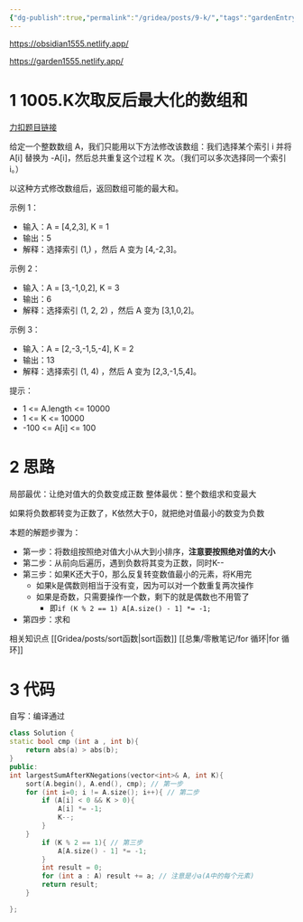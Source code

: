 ```yaml
---
{"dg-publish":true,"permalink":"/gridea/posts/9-k/","tags":"gardenEntry","dgHomeLink":true,"dgPassFrontmatter":false}
---
```


https://obsidian1555.netlify.app/


https://garden1555.netlify.app/

# 1 1005.K次取反后最大化的数组和

[力扣题目链接](https://leetcode-cn.com/problems/maximize-sum-of-array-after-k-negations/)

给定一个整数数组 A，我们只能用以下方法修改该数组：我们选择某个索引 i 并将 A[i] 替换为 -A[i]，然后总共重复这个过程 K 次。（我们可以多次选择同一个索引 i。）

以这种方式修改数组后，返回数组可能的最大和。

示例 1：

-   输入：A = [4,2,3], K = 1
-   输出：5
-   解释：选择索引 (1,) ，然后 A 变为 [4,-2,3]。

示例 2：

-   输入：A = [3,-1,0,2], K = 3
-   输出：6
-   解释：选择索引 (1, 2, 2) ，然后 A 变为 [3,1,0,2]。

示例 3：

-   输入：A = [2,-3,-1,5,-4], K = 2
-   输出：13
-   解释：选择索引 (1, 4) ，然后 A 变为 [2,3,-1,5,4]。

提示：

-   1 <= A.length <= 10000
-   1 <= K <= 10000
-   -100 <= A[i] <= 100


# 2 思路

局部最优：让绝对值大的负数变成正数
整体最优：整个数组求和变最大

如果将负数都转变为正数了，K依然大于0，就把绝对值最小的数变为负数

本题的解题步骤为：

-   第一步：将数组按照绝对值大小从大到小排序，**注意要按照绝对值的大小**
-   第二步：从前向后遍历，遇到负数将其变为正数，同时K--
-   第三步：如果K还大于0，那么反复转变数值最小的元素，将K用完
	- 如果k是偶数则相当于没有变，因为可以对一个数重复两次操作
	- 如果是奇数，只需要操作一个数，剩下的就是偶数也不用管了
		- 即`if (K % 2 == 1) A[A.size() - 1] *= -1;`
-   第四步：求和

相关知识点
	[[Gridea/posts/sort函数|sort函数]]
	[[总集/零散笔记/for 循环|for 循环]]

# 3 代码


自写：编译通过
```cpp
class Solution {
static bool cmp (int a , int b){
    return abs(a) > abs(b);    
}
public:
int largestSumAfterKNegations(vector<int>& A, int K){
    sort(A.begin(), A.end(), cmp); // 第一步
    for (int i=0; i != A.size(); i++){ // 第二步
        if (A[i] < 0 && K > 0){
            A[i] *= -1;
            K--;
        }
    }
        if (K % 2 == 1){ // 第三步
            A[A.size() - 1] *= -1;
        }
        int result = 0;
        for (int a : A) result += a; // 注意是小a(A中的每个元素)
        return result;
    }

};
```

